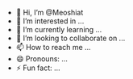 - 👋 Hi, I’m @Meoshiat
- 👀 I’m interested in ...
- 🌱 I’m currently learning ...
- 💞️ I’m looking to collaborate on ...
- 📫 How to reach me ...
- 😄 Pronouns: ...
- ⚡ Fun fact: ...

<!---
Meoshiat/Meoshiat is a ✨ special ✨ repository because its `README.md` (this file) appears on your GitHub profile.
You can click the Preview link to take a look at your changes.
--->
